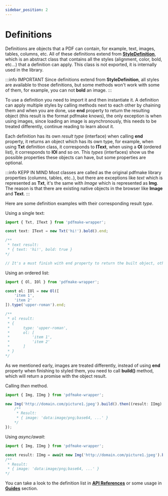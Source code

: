 ```yaml
---
sidebar_position: 2
---
```


# Definitions

Definitions are objects that a PDF can contain, for example, text, images, tables, columns, etc. All of these definitions extend from **[StyleDefinition](../../api-references/style-definition.md)**, which is an abstract class that contains all the styles (alignment, color, bold, etc...) that a definition can apply. This class is not exported, it is internally used in the library.

:::info IMPORTANT
Since definitions extend from **StyleDefinition**, all styles are available to those definitions, but some methods won't work with some of them, for example, you can not **bold** an image.
:::

To use a definition you need to import it and then instantiate it. A definition can apply multiple styles by calling methods next to each other by chaining them and when you are done, use **end** property to return the resulting object (this result is the format pdfmake knows), the only exception is when using images, since loading an image is asynchronously, this needs to be treated differently, continue reading to learn about it.

Each definition has its own *result type* (interface) when calling **end** property, it returns an object which has its own type, for example, when using  **Txt** definition class, it corresponds to **IText**, when using a **Ol** (ordered list), it corresponds to **IOl** and so on. This *types* (interfaces) show us the possible properties these objects can have, but some properties are optional.

:::info KEPP IN MIND
Most classes are called as the original pdfmake library properties (columns, tables, etc..), but there are exceptions like *text* which is represented as **Txt**, it's the same with *Image* which is represented as **Img**. The reason is that there are existing native objects in the browser like **Image** and **Text**.
:::

Here are some definition examples with their corresponding result *type*.

Using a single text:

```typescript
import { Txt, IText } from 'pdfmake-wrapper';

const text: IText = new Txt('hi!').bold().end;

/**
 * text result:
 * { text: 'hi!', bold: true }
*/

// It's a must finish with end property to return the built object, otherwise, it'll return the Text Class
```

Using an ordered list:

```typescript
import { Ol, IOl } from 'pdfmake-wrapper';

const ol: IOl = new Ol([
    'item 1',
    'item 2'
]).type('upper-roman').end;

/**
 * ol result:
 * {
 *      type: 'upper-roman',
 *      ol: [
 *          'item 1',
 *          'item 2'
 *      ]
 * }
*/
```

As we mentioned early, images are treated differently, instead of using **end** property when finishing to styled them, you need to call **build()** method, which will return a promise with the object result.

Calling *then* method.

```typescript
import { Img, IImg } from 'pdfmake-wrapper';

new Img('http://domain.com/picture1.jpeg').build().then((result: IImg) => {
    /**
     * Result:
     * { image: 'data:image/png;base64, ...' }
    */
});
```
Using *async/await*:

```typescript
import { Img, IImg } from 'pdfmake-wrapper';

const result: IImg = await new Img('http://domain.com/picture1.jpeg').build();
/**
 * Result:
 * { image: 'data:image/png;base64, ...' }
*/
```

You can take a look to the definition list in **[API References](../../api-references/definitions/text.md)** or some usage in **[Guides](../../guides/using-text.md)** section.
